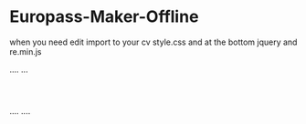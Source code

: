 # Europass-Maker-Offline

when you need edit import to your cv style.css
and at the bottom jquery 
and re.min.js

<!DOCTYPE html>
<html lang="">
  <head>
    <meta charset="utf-8">
    <title></title>
....
    <link rel="stylesheet" href="style.css">
...
  </head>
  <body>
    <header></header>
    <main></main>
    <footer></footer>
....
    <script src="https://code.jquery.com/jquery-3.3.1.min.js"></script>
    <script src="https://code.jquery.com/ui/1.12.1/jquery-ui.js"></script>
    <script src="re.min.js"></script>
....
  </body>
</html>
